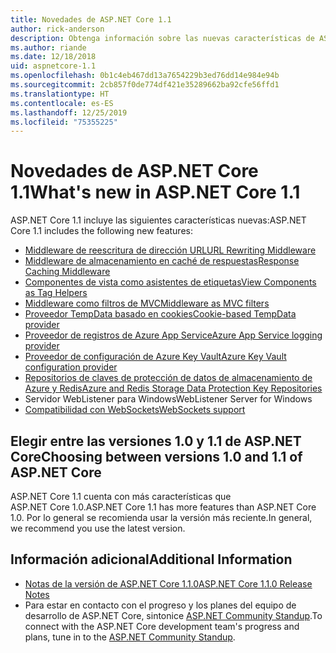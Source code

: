 ```yaml
---
title: Novedades de ASP.NET Core 1.1
author: rick-anderson
description: Obtenga información sobre las nuevas características de ASP.NET Core 1.1.
ms.author: riande
ms.date: 12/18/2018
uid: aspnetcore-1.1
ms.openlocfilehash: 0b1c4eb467dd13a7654229b3ed76dd14e984e94b
ms.sourcegitcommit: 2cb857f0de774df421e35289662ba92cfe56ffd1
ms.translationtype: HT
ms.contentlocale: es-ES
ms.lasthandoff: 12/25/2019
ms.locfileid: "75355225"
---
```

# <a name="whats-new-in-aspnet-core-11"></a><span data-ttu-id="6726f-103">Novedades de ASP.NET Core 1.1</span><span class="sxs-lookup"><span data-stu-id="6726f-103">What's new in ASP.NET Core 1.1</span></span>

<span data-ttu-id="6726f-104">ASP.NET Core 1.1 incluye las siguientes características nuevas:</span><span class="sxs-lookup"><span data-stu-id="6726f-104">ASP.NET Core 1.1 includes the following new features:</span></span>

- [<span data-ttu-id="6726f-105">Middleware de reescritura de dirección URL</span><span class="sxs-lookup"><span data-stu-id="6726f-105">URL Rewriting Middleware</span></span>](xref:fundamentals/url-rewriting)
- [<span data-ttu-id="6726f-106">Middleware de almacenamiento en caché de respuestas</span><span class="sxs-lookup"><span data-stu-id="6726f-106">Response Caching Middleware</span></span>](xref:performance/caching/middleware)
- [<span data-ttu-id="6726f-107">Componentes de vista como asistentes de etiquetas</span><span class="sxs-lookup"><span data-stu-id="6726f-107">View Components as Tag Helpers</span></span>](xref:mvc/views/view-components#invoking-a-view-component-as-a-tag-helper)
- [<span data-ttu-id="6726f-108">Middleware como filtros de MVC</span><span class="sxs-lookup"><span data-stu-id="6726f-108">Middleware as MVC filters</span></span>](xref:mvc/controllers/filters#using-middleware-in-the-filter-pipeline)
- [<span data-ttu-id="6726f-109">Proveedor TempData basado en cookies</span><span class="sxs-lookup"><span data-stu-id="6726f-109">Cookie-based TempData provider</span></span>](xref:fundamentals/app-state#tempdata)
- [<span data-ttu-id="6726f-110">Proveedor de registros de Azure App Service</span><span class="sxs-lookup"><span data-stu-id="6726f-110">Azure App Service logging provider</span></span>](xref:fundamentals/logging/index#azure-app-service-provider)
- [<span data-ttu-id="6726f-111">Proveedor de configuración de Azure Key Vault</span><span class="sxs-lookup"><span data-stu-id="6726f-111">Azure Key Vault configuration provider</span></span>](xref:security/key-vault-configuration)
- [<span data-ttu-id="6726f-112">Repositorios de claves de protección de datos de almacenamiento de Azure y Redis</span><span class="sxs-lookup"><span data-stu-id="6726f-112">Azure and Redis Storage Data Protection Key Repositories</span></span>](xref:security/data-protection/implementation/key-storage-providers)
- <span data-ttu-id="6726f-113">Servidor WebListener para Windows</span><span class="sxs-lookup"><span data-stu-id="6726f-113">WebListener Server for Windows</span></span>
- [<span data-ttu-id="6726f-114">Compatibilidad con WebSockets</span><span class="sxs-lookup"><span data-stu-id="6726f-114">WebSockets support</span></span>](xref:fundamentals/websockets)

## <a name="choosing-between-versions-10-and-11-of-aspnet-core"></a><span data-ttu-id="6726f-115">Elegir entre las versiones 1.0 y 1.1 de ASP.NET Core</span><span class="sxs-lookup"><span data-stu-id="6726f-115">Choosing between versions 1.0 and 1.1 of ASP.NET Core</span></span>

<span data-ttu-id="6726f-116">ASP.NET Core 1.1 cuenta con más características que ASP.NET Core 1.0.</span><span class="sxs-lookup"><span data-stu-id="6726f-116">ASP.NET Core 1.1 has more features than ASP.NET Core 1.0.</span></span> <span data-ttu-id="6726f-117">Por lo general se recomienda usar la versión más reciente.</span><span class="sxs-lookup"><span data-stu-id="6726f-117">In general, we recommend you use the latest version.</span></span>

## <a name="additional-information"></a><span data-ttu-id="6726f-118">Información adicional</span><span class="sxs-lookup"><span data-stu-id="6726f-118">Additional Information</span></span>

- [<span data-ttu-id="6726f-119">Notas de la versión de ASP.NET Core 1.1.0</span><span class="sxs-lookup"><span data-stu-id="6726f-119">ASP.NET Core 1.1.0 Release Notes</span></span>](https://github.com/aspnet/Home/releases/tag/1.1.0)
- <span data-ttu-id="6726f-120">Para estar en contacto con el progreso y los planes del equipo de desarrollo de ASP.NET Core, sintonice [ASP.NET Community Standup](https://live.asp.net/).</span><span class="sxs-lookup"><span data-stu-id="6726f-120">To connect with the ASP.NET Core development team's progress and plans, tune in to the [ASP.NET Community Standup](https://live.asp.net/).</span></span>
